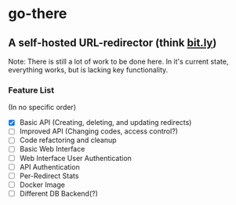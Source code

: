 # go-there

## A self-hosted URL-redirector (think [bit.ly](https://bit.ly))

Note: There is still a lot of work to be done here. In it's current state, everything works, but is lacking key functionality.

### Feature List

(In no specific order)

- [x] Basic API (Creating, deleting, and updating redirects)
- [ ] Improved API (Changing codes, access control?)
- [ ] Code refactoring and cleanup
- [ ] Basic Web Interface
- [ ] Web Interface User Authentication
- [ ] API Authentication
- [ ] Per-Redirect Stats
- [ ] Docker Image
- [ ] Different DB Backend(?)
